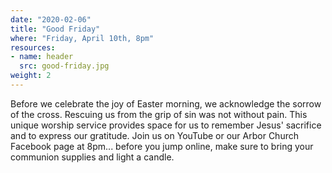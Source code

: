 ```yaml
---
date: "2020-02-06"
title: "Good Friday"
where: "Friday, April 10th, 8pm"
resources:
- name: header
  src: good-friday.jpg
weight: 2
---
```


Before we celebrate the joy of Easter morning, we acknowledge the sorrow of the cross. Rescuing us from the grip of sin was not without pain. This unique worship service provides space for us to remember Jesus' sacrifice and to express our gratitude. Join us on YouTube or our Arbor Church Facebook page at 8pm... before you jump online, make sure to bring your communion supplies and light a candle. 

